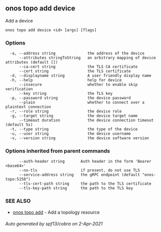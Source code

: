 ## onos topo add device

Add a device

```
onos topo add device <id> [args] [flags]
```

### Options

```
  -a, --address string              the address of the device
      --attributes stringToString   an arbitrary mapping of device attributes (default [])
      --ca-cert string              the TLS CA certificate
      --cert string                 the TLS certificate
  -d, --displayname string          A user friendly display name
  -h, --help                        help for device
      --insecure                    whether to enable skip verification
      --key string                  the TLS key
  -p, --password string             the device password
      --plain                       whether to connect over a plaintext connection
  -r, --role string                 the device role
  -g, --target string               the device target name
      --timeout duration            the device connection timeout (default 5s)
  -t, --type string                 the type of the device
  -u, --user string                 the device username
  -v, --version string              the device software version
```

### Options inherited from parent commands

```
      --auth-header string       Auth header in the form 'Bearer <base64>'
      --no-tls                   if present, do not use TLS
      --service-address string   the gRPC endpoint (default "onos-topo:5150")
      --tls-cert-path string     the path to the TLS certificate
      --tls-key-path string      the path to the TLS key
```

### SEE ALSO

* [onos topo add](onos_topo_add.md)	 - Add a topology resource

###### Auto generated by spf13/cobra on 2-Apr-2021
